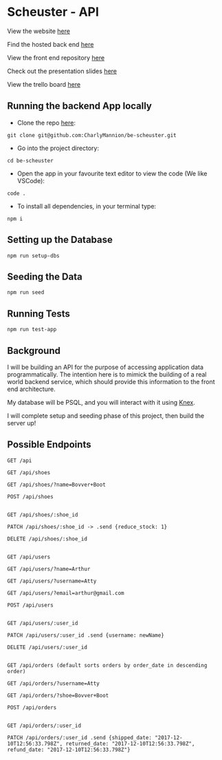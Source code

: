 # Scheuster - API

View the website [here](https://goldenshoe.netlify.app/)

Find the hosted back end [here](https://be-scheuster.herokuapp.com/api)

View the front end repository [here](https://github.com/CharlyMannion/fe-scheuster)

Check out the presentation slides [here](https://docs.google.com/presentation/d/1CiV3ls1eskvFRgxnzb3ImigvVxlpMBCXm5KJqQg78ao/edit#slide=id.p)

View the trello board [here](https://trello.com/b/DpW95zmA/scheuster)

## Running the backend App locally
* Clone the repo [here](https://github.com/CharlyMannion/be-scheuster): 
```
git clone git@github.com:CharlyMannion/be-scheuster.git
```
* Go into the project directory:
```
cd be-scheuster
```
* Open the app in your favourite text editor to view the code (We like VSCode):
```
code .
```
* To install all dependencies, in your terminal type:
```
npm i
```

## Setting up the Database
```
npm run setup-dbs
```

## Seeding the Data
```
npm run seed
```

## Running Tests
```
npm run test-app
```

## Background

I will be building an API for the purpose of accessing application data programmatically. The intention here is to mimick the building of a real world backend service, which should provide this information to the front end architecture.

My database will be PSQL, and you will interact with it using [Knex](https://knexjs.org).

I will complete setup and seeding phase of this project, then build the server up! 


## Possible Endpoints

```
GET /api

GET /api/shoes

GET /api/shoes/?name=Bovver+Boot

POST /api/shoes


GET /api/shoes/:shoe_id

PATCH /api/shoes/:shoe_id -> .send {reduce_stock: 1}

DELETE /api/shoes/:shoe_id


GET /api/users

GET /api/users/?name=Arthur

GET /api/users/?username=Atty

GET /api/users/?email=arthur@gmail.com

POST /api/users


GET /api/users/:user_id

PATCH /api/users/:user_id .send {username: newName}

DELETE /api/users/:user_id


GET /api/orders (default sorts orders by order_date in descending order)

GET /api/orders/?username=Atty

GET /api/orders/?shoe=Bovver+Boot

POST /api/orders


GET /api/orders/:user_id

PATCH /api/orders/:user_id .send {shipped_date: "2017-12-10T12:56:33.798Z", returned_date: "2017-12-10T12:56:33.798Z", refund_date: "2017-12-10T12:56:33.798Z"}
```